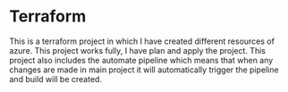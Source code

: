 # Terraform

This is a terraform project in which I have created different resources of azure. This project works fully, I have plan and apply the project. This project also
includes the automate pipeline which means that when any changes are made in main project it will automatically trigger the pipeline and build will be created.
